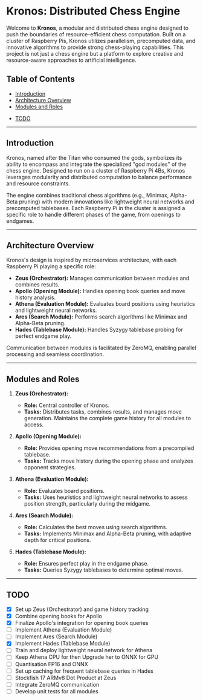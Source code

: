 # Kronos: Distributed Chess Engine

Welcome to **Kronos**, a modular and distributed chess engine designed to push the boundaries of resource-efficient chess computation. Built on a cluster of Raspberry Pis, Kronos utilizes parallelism, precomputed data, and innovative algorithms to provide strong chess-playing capabilities. This project is not just a chess engine but a platform to explore creative and resource-aware approaches to artificial intelligence.

## **Table of Contents**

-   [Introduction](#introduction)
-   [Architecture Overview](#architecture-overview)
-   [Modules and Roles](#modules-and-roles)
<!-- -   [Current Features](#current-features)
-   [Future Roadmap](#future-roadmap)
-   [Contributing](#contributing)
-   [License](#license) -->
-   [TODO](#todo)

---

## **Introduction**

Kronos, named after the Titan who consumed the gods, symbolizes its ability to encompass and integrate the specialized "god modules" of the chess engine. Designed to run on a cluster of Raspberry Pi 4Bs, Kronos leverages modularity and distributed computation to balance performance and resource constraints.

The engine combines traditional chess algorithms (e.g., Minimax, Alpha-Beta pruning) with modern innovations like lightweight neural networks and precomputed tablebases. Each Raspberry Pi in the cluster is assigned a specific role to handle different phases of the game, from openings to endgames.

---

## **Architecture Overview**

Kronos's design is inspired by microservices architecture, with each Raspberry Pi playing a specific role:

-   **Zeus (Orchestrator):** Manages communication between modules and combines results.
-   **Apollo (Opening Module):** Handles opening book queries and move history analysis.
-   **Athena (Evaluation Module):** Evaluates board positions using heuristics and lightweight neural networks.
-   **Ares (Search Module):** Performs search algorithms like Minimax and Alpha-Beta pruning.
-   **Hades (Tablebase Module):** Handles Syzygy tablebase probing for perfect endgame play.

Communication between modules is facilitated by ZeroMQ, enabling parallel processing and seamless coordination.

---

## **Modules and Roles**

1. **Zeus (Orchestrator):**

    - **Role:** Central controller of Kronos.
    - **Tasks:** Distributes tasks, combines results, and manages move generation. Maintains the complete game history for all modules to access.

2. **Apollo (Opening Module):**

    - **Role:** Provides opening move recommendations from a precompiled tablebase.
    - **Tasks:** Tracks move history during the opening phase and analyzes opponent strategies.

3. **Athena (Evaluation Module):**

    - **Role:** Evaluates board positions.
    - **Tasks:** Uses heuristics and lightweight neural networks to assess position strength, particularly during the midgame.

4. **Ares (Search Module):**

    - **Role:** Calculates the best moves using search algorithms.
    - **Tasks:** Implements Minimax and Alpha-Beta pruning, with adaptive depth for critical positions.

5. **Hades (Tablebase Module):**

    - **Role:** Ensures perfect play in the endgame phase.
    - **Tasks:** Queries Syzygy tablebases to determine optimal moves.

---

## **TODO**

-   [x] Set up Zeus (Orchestrator) and game history tracking
-   [x] Combine opening books for Apollo
-   [x] Finalize Apollo's integration for opening book queries
-   [ ] Implement Athena (Evaluation Module)
-   [ ] Implement Ares (Search Module)
-   [x] Implement Hades (Tablebase Module)
-   [ ] Train and deploy lightweight neural network for Athena
-   [ ] Keep Athena CPU for then Upgrade her to ONNX for GPU
-   [ ] Quantisation FP16 and ONNX
-   [ ] Set up caching for frequent tablebase queries in Hades
-   [ ] Stockfish 17 ARMv8 Dot Product at Zeus
-   [ ] Integrate ZeroMQ communication
-   [ ] Develop unit tests for all modules
